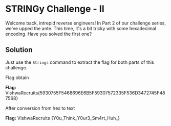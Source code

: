 # STRINGy Challenge - II

Welcome back, intrepid reverse engineers! In Part 2 of our challenge series, we've upped the ante. This time, it's a bit tricky with some hexadecimal encoding. Have you solved the first one?

## Solution

Just use the `Strings` command to extract the flag for both parts of this challenge.

Flag obtain 

**Flag:** VishwaRecruits{5930755F5468696E6B5F59307572335F536D3472745F487568}

After conversion from hex to text

**Flag:** VishwaRecruits {Y0u_Think_Y0ur3_Sm4rt_Huh_}
